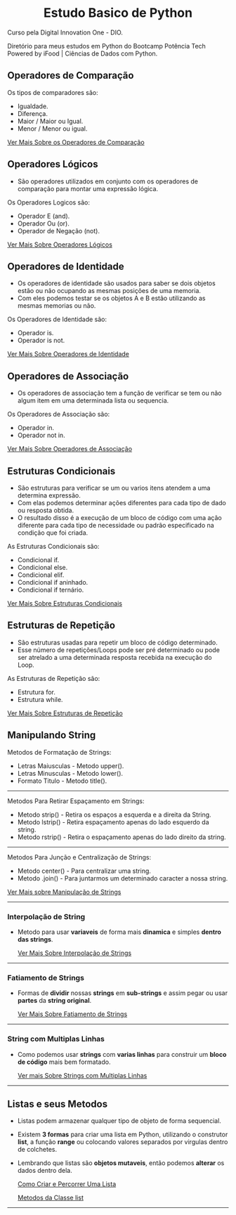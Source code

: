<h1 align=center>Estudo Basico de Python</h1>

 Curso pela Digital Innovation One - DIO.<br>

 Diretório para meus estudos em Python do Bootcamp Potência Tech <br> Powered by iFood | Ciências de Dados com Python.
 
<h2>Operadores de Comparação</h2>

  Os tipos de comparadores são:
   - Igualdade.
   - Diferença.
   - Maior / Maior ou Igual.
   - Menor / Menor ou igual.

   [Ver Mais Sobre os Operadores de Comparação](https://github.com/henferreirapro/Primeiros-Passos-Python-DIO/tree/main/6%20-%20Tipos%20de%20Operadores/1-operadores-compara%C3%A7%C3%A3o)


<h2>Operadores Lógicos</h2>

  - São operadores utilizados em conjunto com os operadores de comparação para montar uma expressão lógica.

  Os Operadores Logicos são:
   - Operador E (and).
   - Operador Ou (or).
   - Operador de Negação (not).

   [Ver Mais Sobre Operadores Lógicos](https://github.com/henferreirapro/Primeiros-Passos-Python-DIO/tree/main/6%20-%20Tipos%20de%20Operadores/2-operadores-logicos)


<h2>Operadores de Identidade</h2>

  - Os operadores de identidade são usados para saber se dois objetos estão ou não ocupando as mesmas posições de uma memoria.
  - Com eles podemos testar se os objetos A e B estão utilizando as mesmas memorias ou não.

  Os Operadores de Identidade são:
   - Operador is.
   - Operador is not.


   [Ver Mais Sobre Operadores de Identidade](https://github.com/henferreirapro/Primeiros-Passos-Python-DIO/tree/main/6%20-%20Tipos%20de%20Operadores/3-operadores-identidade)


<h2>Operadores de Associação</h2>

 - Os operadores de associação tem a função de verificar se tem ou não algum item em uma determinada lista ou sequencia.

  Os Operadores de Associação são:
   - Operador in.
   - Operador not in.
  
   [Ver Mais Sobre Operadores de Associação](https://github.com/henferreirapro/Primeiros-Passos-Python-DIO/tree/main/6%20-%20Tipos%20de%20Operadores/4-operadores-associa%C3%A7%C3%A3o)


<h2>Estruturas Condicionais</h2>

  - São estruturas para verificar se um ou varios itens atendem a uma determina expressão.
  - Com elas podemos determinar ações diferentes para cada tipo de dado ou resposta obtida.
  - O resultado disso é a execução de um bloco de código com uma ação diferente para cada tipo de necessidade ou padrão especificado na condição que foi criada.

  As Estruturas Condicionais são:
   - Condicional if.
   - Condicional else.
   - Condicional elif.
   - Condicional if aninhado.
   - Condicional if ternário.

   [Ver Mais Sobre Estruturas Condicionais](https://github.com/henferreirapro/Primeiros-Passos-Python-DIO/tree/main/7%20-%20Estruturas%20Condicionais)


<h2>Estruturas de Repetição</h2>

  - São estruturas usadas para repetir um bloco de código determinado.
  - Esse número de repetições/Loops pode ser pré determinado ou pode ser atrelado a uma determinada resposta recebida na execução do Loop.

  As Estruturas de Repetição são:
   - Estrutura for.
   - Estrutura while.

   [Ver Mais Sobre Estruturas de Repetição](https://github.com/henferreirapro/Primeiros-Passos-Python-DIO/tree/main/8%20-%20Estruturas%20de%20Repeti%C3%A7%C3%A3o)


<h2>Manipulando String</h2>
  
  Metodos de Formatação de Strings:
  - Letras Maiusculas - Metodo upper().
  - Letras Minusculas - Metodo lower().
  - Formato Titulo - Metodo title().
  ___
  
  Metodos Para Retirar Espaçamento em Strings:
  - Metodo strip() - Retira os espaços a esquerda e a direita da String.
  - Metodo lstrip() - Retira espaçamento apenas do lado esquerdo da string.
  - Metodo rstrip() - Retira o espaçamento apenas do lado direito da string.
  ___
  
  Metodos Para Junção e Centralização de Strings:
  - Metodo center() - Para centralizar uma string.
  - Metodo .join() - Para juntarmos um determinado caracter a nossa string.
  
  [Ver Mais sobre Manipulação de Strings](https://github.com/henferreirapro/Primeiros-Passos-Python-DIO/tree/main/9%20-%20Manipulando%20Strings/1-formatando-strings)

  ___
  
  <h3>Interpolação de String</h3>
  
  - Metodo para usar **variaveis** de forma mais **dinamica** e simples **dentro das strings**.

    [Ver Mais Sobre Interpolação de Strings](https://github.com/henferreirapro/Primeiros-Passos-Python-DIO/tree/main/9%20-%20Manipulando%20Strings/2-interpolacao-variaveis)

  ___

  <h3>Fatiamento de Strings</h3>
  
  - Formas de **dividir** nossas **strings** em **sub-strings** e assim pegar ou usar **partes** da **string original**.

    [Ver Mais Sobre Fatiamento de Strings](https://github.com/henferreirapro/Primeiros-Passos-Python-DIO/tree/main/9%20-%20Manipulando%20Strings/3-fatiamento-string)

  ___

  <h3>String com Multiplas Linhas</h3>

  - Como podemos usar **strings** com **varias linhas** para construir um **bloco de código** mais bem formatado.

    [Ver mais Sobre Strings com Multiplas Linhas](https://github.com/henferreirapro/Primeiros-Passos-Python-DIO/tree/main/9%20-%20Manipulando%20Strings/4-string-multiplas-linhas)

  ___

<h2>Listas e seus Metodos</h2>

  - Listas podem armazenar qualquer tipo de objeto de forma sequencial.
  - Existem **3 formas** para criar uma lista em Python, utilizando o construtor **list**, a função **range** ou colocando valores separados por virgulas dentro de colchetes.
  - Lembrando que listas são **objetos mutaveis**, então podemos **alterar** os dados dentro dela.

    [Como Criar e Percorrer Uma Lista](https://github.com/henferreirapro/Primeiros-Passos-Python-DIO/tree/5-listas-com-python/10-listas-com-python/1-criando-acessando-listas#como-criar-uma-lista)

    [Metodos da Classe list](https://github.com/henferreirapro/Primeiros-Passos-Python-DIO/tree/5-listas-com-python/10-listas-com-python/2-metodos-listas)

___

